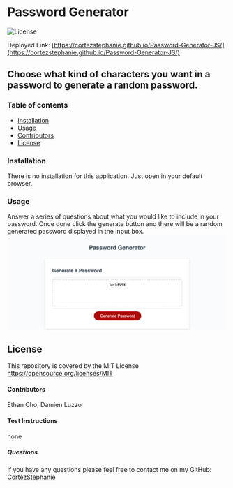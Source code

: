 #  Password Generator 
![License](https://img.shields.io/badge/License-MIT-yellow.svg)

Deployed Link: [https://cortezstephanie.github.io/Password-Generator-JS/](https://cortezstephanie.github.io/Password-Generator-JS/)
##  Choose what kind of characters you want in a password to generate a random password.
### Table of contents
- [Installation](#installation)
- [Usage](#usage)
- [Contributors](#contributors)
- [License](#license)
### Installation
There is no installation for this application. Just open in your default browser.
### Usage
Answer a series of questions about what you would like to include in your password. Once done click the generate button and there will be a random generated password displayed in the input box. 
![password](/assets/images/withpassword.png "passwordgenerator")
## License
This repository is covered by the MIT License  <br> 
https://opensource.org/licenses/MIT
#### Contributors
Ethan Cho, Damien Luzzo
#### Test Instructions
none
##### Questions
If you have any questions please feel free to contact me on my GitHub: [CortezStephanie](https://github.com/CortezStephanie)

